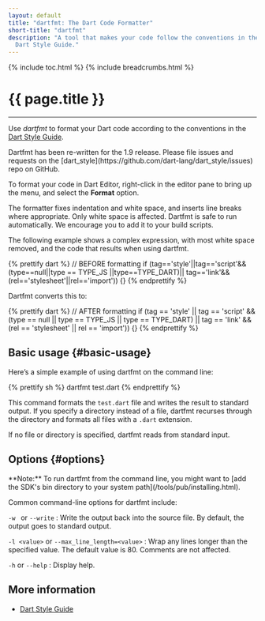 ```yaml
---
layout: default
title: "dartfmt: The Dart Code Formatter"
short-title: "dartfmt"
description: "A tool that makes your code follow the conventions in the
  Dart Style Guide."
---
```


{% include toc.html %}
{% include breadcrumbs.html %}

# {{ page.title }} 

---
Use _dartfmt_ to format your Dart code according to the conventions in the
[Dart Style Guide](/articles/style-guide/).

<aside class="alert alert-warning" markdown="1">
Dartfmt has been re-written for the 1.9 release.
Please file issues and requests on the
[dart_style](https://github.com/dart-lang/dart_style/issues)
repo on GitHub.
</aside>

To format your code in Dart Editor, right-click in
the editor pane to bring up the menu, and select the **Format** option.

The formatter fixes indentation and white space, and inserts line
breaks where appropriate. Only white space is affected.
Dartfmt is safe to run automatically. We encourage you to add it to your
build scripts.

The following example shows a complex expression, with most
white space removed, and the code that results when using dartfmt.

{% prettify dart %}
// BEFORE formatting
if (tag=='style'||tag=='script'&&(type==null||type == TYPE_JS
      ||type==TYPE_DART)||
  tag=='link'&&(rel=='stylesheet'||rel=='import')) {}
{% endprettify %}

Dartfmt converts this to:

{% prettify dart %}
// AFTER formatting
if (tag == 'style' ||
    tag == 'script' &&
        (type == null || type == TYPE_JS || type == TYPE_DART) ||
    tag == 'link' && (rel == 'stylesheet' || rel == 'import')) {}
{% endprettify %}

## Basic usage {#basic-usage}

Here’s a simple example of using dartfmt on the command line:

{% prettify sh %}
dartfmt test.dart
{% endprettify %}

This command formats the `test.dart` file and writes the result
to standard output.
If you specify a directory instead of a file, dartfmt recurses through
the directory and formats all files with a `.dart` extension.

If no file or directory is specified, dartfmt reads from standard input.

## Options {#options}

<aside class="alert alert-info" markdown="1">
**Note:**
To run dartfmt from the command line, you might want to
[add the SDK's bin directory to your system path](/tools/pub/installing.html).
</aside>

Common command-line options for dartfmt include:

`-w ` or `--write`
: Write the output back into the source file.
  By default, the output goes to standard output.
            
`-l <value>` or `--max_line_length=<value>`
: Wrap any lines longer than the specified value.
  The default value is 80.  Comments are not affected.

`-h` or `--help`
: Display help.

## More information

* [Dart Style Guide](/articles/style-guide/)


